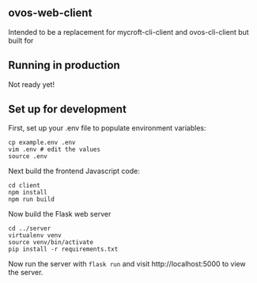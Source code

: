 ## ovos-web-client

Intended to be a replacement for mycroft-cli-client and ovos-cli-client but built for 

## Running in production

Not ready yet!

## Set up for development

First, set up your .env file to populate environment variables:

    cp example.env .env
    vim .env # edit the values
    source .env

Next build the frontend Javascript code:

    cd client
    npm install
    npm run build

Now build the Flask web server

    cd ../server
    virtualenv venv
    source venv/bin/activate
    pip install -r requirements.txt

Now run the server with `flask run` and visit http://localhost:5000 to view the server.
